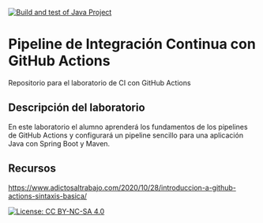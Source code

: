 [![Build and test of Java Project](https://github.com/ETSISI-EMS/ems2024-lab-1-3-ci-github-actions-bq0220/actions/workflows/main.yml/badge.svg)](https://github.com/ETSISI-EMS/ems2024-lab-1-3-ci-github-actions-bq0220/actions/workflows/main.yml)
# Pipeline de Integración Continua con GitHub Actions

Repositorio para el laboratorio de CI con GitHub Actions

## Descripción del laboratorio

En este laboratorio el alumno aprenderá los fundamentos de los pipelines de GitHub Actions y configurará un pipeline
sencillo para una aplicación Java con Spring Boot y Maven. 

## Recursos
https://www.adictosaltrabajo.com/2020/10/28/introduccion-a-github-actions-sintaxis-basica/

[![License: CC BY-NC-SA 4.0](https://img.shields.io/badge/License-CC_BY--NC--SA_4.0-lightgrey.svg)](https://creativecommons.org/licenses/by-nc-sa/4.0/)
